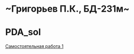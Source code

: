 # ~Григорьев П.К., БД-231м~  
# PDA_sol

[Самостоятельная работа 1](Самостоятельная_работа_1.ipynb)
